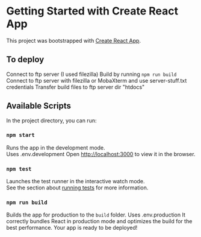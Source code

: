 # Getting Started with Create React App

This project was bootstrapped with [Create React App](https://github.com/facebook/create-react-app).

## To deploy

Connect to ftp server (I used filezilla)
Build by running `npm run build`
Connect to ftp server with filezilla or MobaXterm and use server-stuff.txt credentials
Transfer build files to ftp server dir "htdocs"

## Available Scripts

In the project directory, you can run:

### `npm start`

Runs the app in the development mode.\
Uses .env.development
Open [http://localhost:3000](http://localhost:3000) to view it in the browser.

### `npm test`

Launches the test runner in the interactive watch mode.\
See the section about [running tests](https://facebook.github.io/create-react-app/docs/running-tests) for more information.

### `npm run build`

Builds the app for production to the `build` folder.
Uses .env.production
It correctly bundles React in production mode and optimizes the build for the best performance.
Your app is ready to be deployed!

